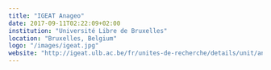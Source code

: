```yaml
---
title: "IGEAT Anageo"
date: 2017-09-11T02:22:09+02:00
institution: "Université Libre de Bruxelles"
location: "Bruxelles, Belgium"
logo: "/images/igeat.jpg"
website: "http://igeat.ulb.ac.be/fr/unites-de-recherche/details/unit/analyse-geospatiale/" 
---
```


